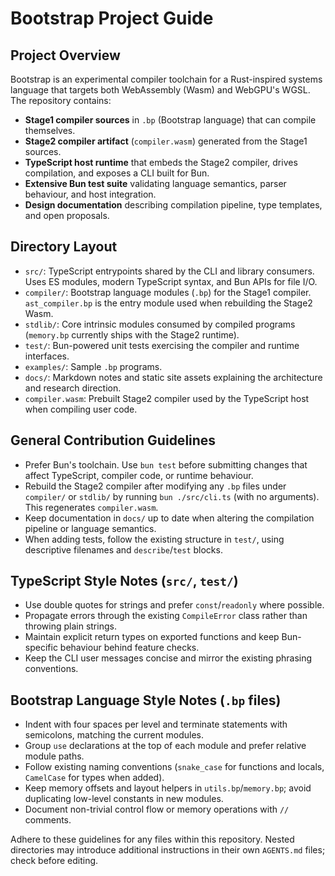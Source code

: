 # Bootstrap Project Guide

## Project Overview
Bootstrap is an experimental compiler toolchain for a Rust-inspired systems language that targets both WebAssembly (Wasm) and WebGPU's WGSL. The repository contains:

- **Stage1 compiler sources** in `.bp` (Bootstrap language) that can compile themselves.
- **Stage2 compiler artifact** (`compiler.wasm`) generated from the Stage1 sources.
- **TypeScript host runtime** that embeds the Stage2 compiler, drives compilation, and exposes a CLI built for Bun.
- **Extensive Bun test suite** validating language semantics, parser behaviour, and host integration.
- **Design documentation** describing compilation pipeline, type templates, and open proposals.

## Directory Layout
- `src/`: TypeScript entrypoints shared by the CLI and library consumers. Uses ES modules, modern TypeScript syntax, and Bun APIs for file I/O.
- `compiler/`: Bootstrap language modules (`.bp`) for the Stage1 compiler. `ast_compiler.bp` is the entry module used when rebuilding the Stage2 Wasm.
- `stdlib/`: Core intrinsic modules consumed by compiled programs (`memory.bp` currently ships with the Stage2 runtime).
- `test/`: Bun-powered unit tests exercising the compiler and runtime interfaces.
- `examples/`: Sample `.bp` programs.
- `docs/`: Markdown notes and static site assets explaining the architecture and research direction.
- `compiler.wasm`: Prebuilt Stage2 compiler used by the TypeScript host when compiling user code.

## General Contribution Guidelines
- Prefer Bun's toolchain. Use `bun test` before submitting changes that affect TypeScript, compiler code, or runtime behaviour.
- Rebuild the Stage2 compiler after modifying any `.bp` files under `compiler/` or `stdlib/` by running `bun ./src/cli.ts` (with no arguments). This regenerates `compiler.wasm`.
- Keep documentation in `docs/` up to date when altering the compilation pipeline or language semantics.
- When adding tests, follow the existing structure in `test/`, using descriptive filenames and `describe`/`test` blocks.

## TypeScript Style Notes (`src/`, `test/`)
- Use double quotes for strings and prefer `const`/`readonly` where possible.
- Propagate errors through the existing `CompileError` class rather than throwing plain strings.
- Maintain explicit return types on exported functions and keep Bun-specific behaviour behind feature checks.
- Keep the CLI user messages concise and mirror the existing phrasing conventions.

## Bootstrap Language Style Notes (`.bp` files)
- Indent with four spaces per level and terminate statements with semicolons, matching the current modules.
- Group `use` declarations at the top of each module and prefer relative module paths.
- Follow existing naming conventions (`snake_case` for functions and locals, `CamelCase` for types when added).
- Keep memory offsets and layout helpers in `utils.bp`/`memory.bp`; avoid duplicating low-level constants in new modules.
- Document non-trivial control flow or memory operations with `//` comments.

Adhere to these guidelines for any files within this repository. Nested directories may introduce additional instructions in their own `AGENTS.md` files; check before editing.
